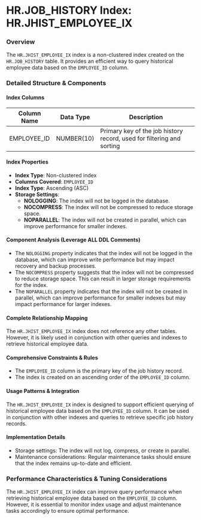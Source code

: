**HR.JOB_HISTORY Index: HR.JHIST_EMPLOYEE_IX**
=============================================

### Overview

The `HR.JHIST_EMPLOYEE_IX` index is a non-clustered index created on the `HR.JOB_HISTORY` table. It provides an efficient way to query historical employee data based on the `EMPLOYEE_ID` column.

### Detailed Structure & Components

#### Index Columns

| Column Name | Data Type | Description |
| --- | --- | --- |
| EMPLOYEE_ID | NUMBER(10) | Primary key of the job history record, used for filtering and sorting |

#### Index Properties

*   **Index Type**: Non-clustered index
*   **Columns Covered**: `EMPLOYEE_ID`
*   **Index Type**: Ascending (ASC)
*   **Storage Settings**:
    *   **NOLOGGING**: The index will not be logged in the database.
    *   **NOCOMPRESS**: The index will not be compressed to reduce storage space.
    *   **NOPARALLEL**: The index will not be created in parallel, which can improve performance for smaller indexes.

#### Component Analysis (Leverage ALL DDL Comments)

*   The `NOLOGGING` property indicates that the index will not be logged in the database, which can improve write performance but may impact recovery and backup processes.
*   The `NOCOMPRESS` property suggests that the index will not be compressed to reduce storage space. This can result in larger storage requirements for the index.
*   The `NOPARALLEL` property indicates that the index will not be created in parallel, which can improve performance for smaller indexes but may impact performance for larger indexes.

#### Complete Relationship Mapping

The `HR.JHIST_EMPLOYEE_IX` index does not reference any other tables. However, it is likely used in conjunction with other queries and indexes to retrieve historical employee data.

#### Comprehensive Constraints & Rules

*   The `EMPLOYEE_ID` column is the primary key of the job history record.
*   The index is created on an ascending order of the `EMPLOYEE_ID` column.

#### Usage Patterns & Integration

The `HR.JHIST_EMPLOYEE_IX` index is designed to support efficient querying of historical employee data based on the `EMPLOYEE_ID` column. It can be used in conjunction with other indexes and queries to retrieve specific job history records.

#### Implementation Details

*   Storage settings: The index will not log, compress, or create in parallel.
*   Maintenance considerations: Regular maintenance tasks should ensure that the index remains up-to-date and efficient.

### Performance Characteristics & Tuning Considerations

The `HR.JHIST_EMPLOYEE_IX` index can improve query performance when retrieving historical employee data based on the `EMPLOYEE_ID` column. However, it is essential to monitor index usage and adjust maintenance tasks accordingly to ensure optimal performance.